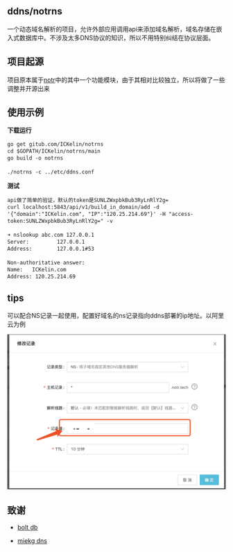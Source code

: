 ## ddns/notrns
一个动态域名解析的项目，允许外部应用调用api来添加域名解析，域名存储在嵌入式数据库中。不涉及太多DNS协议的知识，所以不用特别纠结在协议层面。

## 项目起源
项目原本属于[notr](http://www.notr.tech)中的其中一个功能模块，由于其相对比较独立，所以将做了一些调整并开源出来

## 使用示例

**下载运行**
```
go get gitub.com/ICKelin/notrns
cd $GOPATH/ICKelin/notrns/main
go build -o notrns

./notrns -c ../etc/ddns.conf
```

**测试**
```
api做了简单的验证，默认的token是SUNLZWxpbkBub3RyLnRlY2g=
curl localhost:5843/api/v1/build_in_domain/add -d '{"domain":"ICKelin.com", "IP":"120.25.214.69"}' -H "access-token:SUNLZWxpbkBub3RyLnRlY2g=" -v

➜ nslookup abc.com 127.0.0.1       
Server:         127.0.0.1
Address:        127.0.0.1#53

Non-authoritative answer:
Name:   ICKelin.com
Address: 120.25.214.69
```

## tips
可以配合NS记录一起使用，配置好域名的ns记录指向ddns部署的ip地址。以阿里云为例

![tips](tips.png)

## 致谢

- [bolt db](github.com/boltdb/bolt)

- [miekg dns](github.com/miekg/dns)
